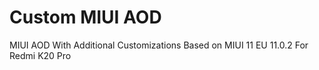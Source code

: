 # Custom MIUI AOD
MIUI AOD With Additional Customizations
Based on MIUI 11 EU 11.0.2 For Redmi K20 Pro
